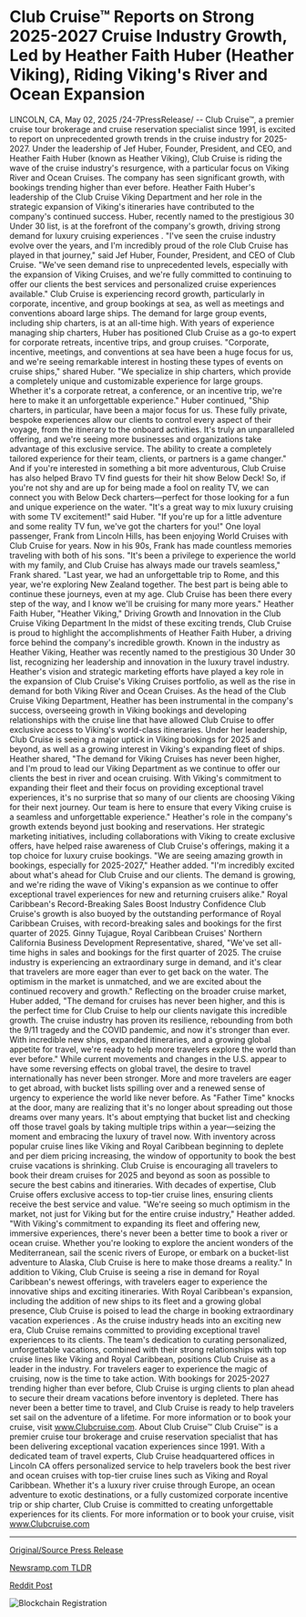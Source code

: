 # Club Cruise™ Reports on Strong 2025-2027 Cruise Industry Growth, Led by Heather Faith Huber (Heather Viking), Riding Viking's River and Ocean Expansion

LINCOLN, CA, May 02, 2025 /24-7PressRelease/ -- Club Cruise™, a premier cruise tour brokerage and cruise reservation specialist since 1991, is excited to report on unprecedented growth trends in the cruise industry for 2025-2027. Under the leadership of Jef Huber, Founder, President, and CEO, and Heather Faith Huber (known as Heather Viking), Club Cruise is riding the wave of the cruise industry's resurgence, with a particular focus on Viking River and Ocean Cruises.  The company has seen significant growth, with bookings trending higher than ever before. Heather Faith Huber's leadership of the Club Cruise Viking Department and her role in the strategic expansion of Viking's itineraries have contributed to the company's continued success. Huber, recently named to the prestigious 30 Under 30 list, is at the forefront of the company's growth, driving strong demand for luxury cruising experiences . "I've seen the cruise industry evolve over the years, and I'm incredibly proud of the role Club Cruise has played in that journey," said Jef Huber, Founder, President, and CEO of Club Cruise. "We've seen demand rise to unprecedented levels, especially with the expansion of Viking Cruises, and we're fully committed to continuing to offer our clients the best services and personalized cruise experiences available."  Club Cruise is experiencing record growth, particularly in corporate, incentive, and group bookings at sea, as well as meetings and conventions aboard large ships. The demand for large group events, including ship charters, is at an all-time high. With years of experience managing ship charters, Huber has positioned Club Cruise as a go-to expert for corporate retreats, incentive trips, and group cruises.  "Corporate, incentive, meetings, and conventions at sea have been a huge focus for us, and we're seeing remarkable interest in hosting these types of events on cruise ships," shared Huber. "We specialize in ship charters, which provide a completely unique and customizable experience for large groups. Whether it's a corporate retreat, a conference, or an incentive trip, we're here to make it an unforgettable experience."  Huber continued, "Ship charters, in particular, have been a major focus for us. These fully private, bespoke experiences allow our clients to control every aspect of their voyage, from the itinerary to the onboard activities. It's truly an unparalleled offering, and we're seeing more businesses and organizations take advantage of this exclusive service. The ability to create a completely tailored experience for their team, clients, or partners is a game changer."  And if you're interested in something a bit more adventurous, Club Cruise has also helped Bravo TV find guests for their hit show Below Deck! So, if you're not shy and are up for being made a fool on reality TV, we can connect you with Below Deck charters—perfect for those looking for a fun and unique experience on the water. "It's a great way to mix luxury cruising with some TV excitement!" said Huber. "If you're up for a little adventure and some reality TV fun, we've got the charters for you!"  One loyal passenger, Frank from Lincoln Hills, has been enjoying World Cruises with Club Cruise for years. Now in his 90s, Frank has made countless memories traveling with both of his sons. "It's been a privilege to experience the world with my family, and Club Cruise has always made our travels seamless," Frank shared. "Last year, we had an unforgettable trip to Rome, and this year, we're exploring New Zealand together. The best part is being able to continue these journeys, even at my age. Club Cruise has been there every step of the way, and I know we'll be cruising for many more years."  Heather Faith Huber, "Heather Viking," Driving Growth and Innovation in the Club Cruise Viking Department  In the midst of these exciting trends, Club Cruise is proud to highlight the accomplishments of Heather Faith Huber, a driving force behind the company's incredible growth. Known in the industry as Heather Viking, Heather was recently named to the prestigious 30 Under 30 list, recognizing her leadership and innovation in the luxury travel industry. Heather's vision and strategic marketing efforts have played a key role in the expansion of Club Cruise's Viking Cruises portfolio, as well as the rise in demand for both Viking River and Ocean Cruises.  As the head of the Club Cruise Viking Department, Heather has been instrumental in the company's success, overseeing growth in Viking bookings and developing relationships with the cruise line that have allowed Club Cruise to offer exclusive access to Viking's world-class itineraries. Under her leadership, Club Cruise is seeing a major uptick in Viking bookings for 2025 and beyond, as well as a growing interest in Viking's expanding fleet of ships.  Heather shared, "The demand for Viking Cruises has never been higher, and I'm proud to lead our Viking Department as we continue to offer our clients the best in river and ocean cruising. With Viking's commitment to expanding their fleet and their focus on providing exceptional travel experiences, it's no surprise that so many of our clients are choosing Viking for their next journey. Our team is here to ensure that every Viking cruise is a seamless and unforgettable experience."  Heather's role in the company's growth extends beyond just booking and reservations. Her strategic marketing initiatives, including collaborations with Viking to create exclusive offers, have helped raise awareness of Club Cruise's offerings, making it a top choice for luxury cruise bookings.  "We are seeing amazing growth in bookings, especially for 2025-2027," Heather added. "I'm incredibly excited about what's ahead for Club Cruise and our clients. The demand is growing, and we're riding the wave of Viking's expansion as we continue to offer exceptional travel experiences for new and returning cruisers alike."  Royal Caribbean's Record-Breaking Sales Boost Industry Confidence  Club Cruise's growth is also buoyed by the outstanding performance of Royal Caribbean Cruises, with record-breaking sales and bookings for the first quarter of 2025. Ginny Tujague, Royal Caribbean Cruises' Northern California Business Development Representative, shared, "We've set all-time highs in sales and bookings for the first quarter of 2025. The cruise industry is experiencing an extraordinary surge in demand, and it's clear that travelers are more eager than ever to get back on the water. The optimism in the market is unmatched, and we are excited about the continued recovery and growth."  Reflecting on the broader cruise market, Huber added, "The demand for cruises has never been higher, and this is the perfect time for Club Cruise to help our clients navigate this incredible growth. The cruise industry has proven its resilience, rebounding from both the 9/11 tragedy and the COVID pandemic, and now it's stronger than ever. With incredible new ships, expanded itineraries, and a growing global appetite for travel, we're ready to help more travelers explore the world than ever before."  While current movements and changes in the U.S. appear to have some reversing effects on global travel, the desire to travel internationally has never been stronger. More and more travelers are eager to get abroad, with bucket lists spilling over and a renewed sense of urgency to experience the world like never before. As "Father Time" knocks at the door, many are realizing that it's no longer about spreading out those dreams over many years. It's about emptying that bucket list and checking off those travel goals by taking multiple trips within a year—seizing the moment and embracing the luxury of travel now.  With inventory across popular cruise lines like Viking and Royal Caribbean beginning to deplete and per diem pricing increasing, the window of opportunity to book the best cruise vacations is shrinking. Club Cruise is encouraging all travelers to book their dream cruises for 2025 and beyond as soon as possible to secure the best cabins and itineraries. With decades of expertise, Club Cruise offers exclusive access to top-tier cruise lines, ensuring clients receive the best service and value.  "We're seeing so much optimism in the market, not just for Viking but for the entire cruise industry," Heather added. "With Viking's commitment to expanding its fleet and offering new, immersive experiences, there's never been a better time to book a river or ocean cruise. Whether you're looking to explore the ancient wonders of the Mediterranean, sail the scenic rivers of Europe, or embark on a bucket-list adventure to Alaska, Club Cruise is here to make those dreams a reality."  In addition to Viking, Club Cruise is seeing a rise in demand for Royal Caribbean's newest offerings, with travelers eager to experience the innovative ships and exciting itineraries. With Royal Caribbean's expansion, including the addition of new ships to its fleet and a growing global presence, Club Cruise is poised to lead the charge in booking extraordinary vacation experiences . As the cruise industry heads into an exciting new era, Club Cruise remains committed to providing exceptional travel experiences to its clients. The team's dedication to curating personalized, unforgettable vacations, combined with their strong relationships with top cruise lines like Viking and Royal Caribbean, positions Club Cruise as a leader in the industry.  For travelers eager to experience the magic of cruising, now is the time to take action. With bookings for 2025-2027 trending higher than ever before, Club Cruise is urging clients to plan ahead to secure their dream vacations before inventory is depleted. There has never been a better time to travel, and Club Cruise is ready to help travelers set sail on the adventure of a lifetime.  For more information or to book your cruise, visit www.Clubcruise.com.  About Club Cruise™ Club Cruise™ is a premier cruise tour brokerage and cruise reservation specialist that has been delivering exceptional vacation experiences since 1991. With a dedicated team of travel experts, Club Cruise headquartered offices in Lincoln CA offers personalized service to help travelers book the best river and ocean cruises with top-tier cruise lines such as Viking and Royal Caribbean. Whether it's a luxury river cruise through Europe, an ocean adventure to exotic destinations, or a fully customized corporate incentive trip or ship charter, Club Cruise is committed to creating unforgettable experiences for its clients. For more information or to book your cruise, visit www.Clubcruise.com 

---

[Original/Source Press Release](https://www.24-7pressrelease.com/press-release/522434/club-cruise-reports-on-strong-2025-2027-cruise-industry-growth-led-by-heather-faith-huber-heather-viking-riding-vikings-river-and-ocean-expansion)
                    

[Newsramp.com TLDR](https://newsramp.com/curated-news/club-cruise-reports-unprecedented-growth-in-cruise-industry-for-2025-2027/71b30823207512e4d9db6fb2d93b60e0) 

 



[Reddit Post](https://www.reddit.com/r/Business_NewsRamp/comments/1kcuzma/club_cruise_reports_unprecedented_growth_in/) 



![Blockchain Registration](https://cdn.newsramp.app/24-7PressRelease/qrcode/255/2/pine35pt.webp)